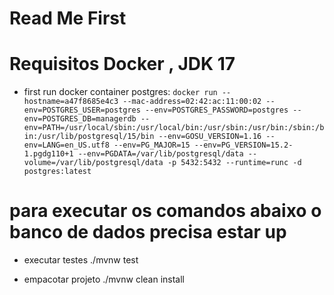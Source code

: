 # Read Me First


# Requisitos Docker , JDK 17

- first run docker container postgres:
`docker run --hostname=a47f8685e4c3 --mac-address=02:42:ac:11:00:02 --env=POSTGRES_USER=postgres --env=POSTGRES_PASSWORD=postgres --env=POSTGRES_DB=managerdb --env=PATH=/usr/local/sbin:/usr/local/bin:/usr/sbin:/usr/bin:/sbin:/bin:/usr/lib/postgresql/15/bin --env=GOSU_VERSION=1.16 --env=LANG=en_US.utf8 --env=PG_MAJOR=15 --env=PG_VERSION=15.2-1.pgdg110+1 --env=PGDATA=/var/lib/postgresql/data --volume=/var/lib/postgresql/data -p 5432:5432 --runtime=runc -d postgres:latest`

# para executar os comandos abaixo o banco de dados precisa estar up

- executar testes ./mvnw test

- empacotar projeto ./mvnw clean install
